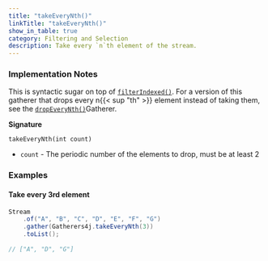 ```yaml
---
title: "takeEveryNth()"
linkTitle: "takeEveryNth()"
show_in_table: true
category: Filtering and Selection
description: Take every `n`th element of the stream.
---
```



### Implementation Notes

This is syntactic sugar on top of [`filterIndexed()`](/gatherers4j/gatherers/filtering-and-selection/filterindexed). For a version
of this gatherer that drops every n{{< sup "th" >}} element instead of taking them, see the [`dropEveryNth()`](/gatherers4j/gatherers/filtering-and-selection/dropeverynth/)Gatherer.

**Signature**

`takeEveryNth(int count)`

* `count` - The periodic number of the elements to drop, must be at least 2

### Examples

#### Take every 3rd element

```java
Stream
    .of("A", "B", "C", "D", "E", "F", "G")
    .gather(Gatherers4j.takeEveryNth(3))
    .toList();
    
// ["A", "D", "G"]
```

